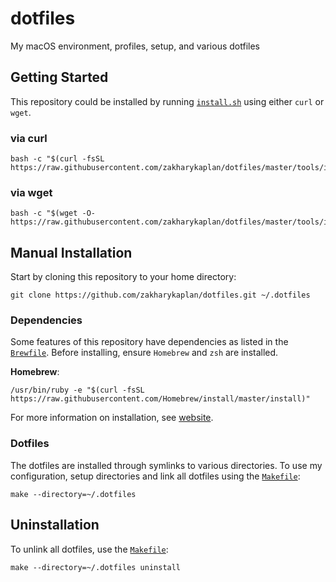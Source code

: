 # dotfiles
My macOS environment, profiles, setup, and various dotfiles

## Getting Started

This repository could be installed by running [`install.sh`](tools/install.sh) using either `curl` or `wget`.

### via curl

```shell
bash -c "$(curl -fsSL https://raw.githubusercontent.com/zakharykaplan/dotfiles/master/tools/install.sh)"
```

### via wget

```shell
bash -c "$(wget -O-  https://raw.githubusercontent.com/zakharykaplan/dotfiles/master/tools/install.sh)"
```

## Manual Installation

Start by cloning this repository to your home directory:

```shell
git clone https://github.com/zakharykaplan/dotfiles.git ~/.dotfiles
```

### Dependencies

Some features of this repository have dependencies as listed in the [`Brewfile`](tools/Brewfile). Before installing, ensure `Homebrew` and `zsh` are installed.

**Homebrew**:

```shell
/usr/bin/ruby -e "$(curl -fsSL https://raw.githubusercontent.com/Homebrew/install/master/install)"
```

For more information on installation, see [website](https://brew.sh).

### Dotfiles

The dotfiles are installed through symlinks to various directories. To use my configuration, setup  directories and link all dotfiles using the [`Makefile`](Makefile):

```shell
make --directory=~/.dotfiles
```

## Uninstallation

To unlink all dotfiles, use the [`Makefile`](Makefile):

```shell
make --directory=~/.dotfiles uninstall
```
